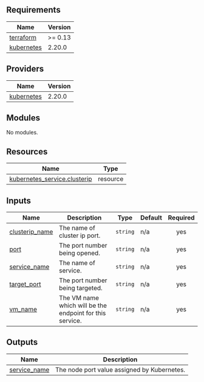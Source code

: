 <!-- BEGIN_TF_DOCS -->
## Requirements

| Name | Version |
|------|---------|
| <a name="requirement_terraform"></a> [terraform](#requirement\_terraform) | >= 0.13 |
| <a name="requirement_kubernetes"></a> [kubernetes](#requirement\_kubernetes) | 2.20.0 |

## Providers

| Name | Version |
|------|---------|
| <a name="provider_kubernetes"></a> [kubernetes](#provider\_kubernetes) | 2.20.0 |

## Modules

No modules.

## Resources

| Name | Type |
|------|------|
| [kubernetes_service.clusterip](https://registry.terraform.io/providers/hashicorp/kubernetes/2.20.0/docs/resources/service) | resource |

## Inputs

| Name | Description | Type | Default | Required |
|------|-------------|------|---------|:--------:|
| <a name="input_clusterip_name"></a> [clusterip\_name](#input\_clusterip\_name) | The name of cluster ip port. | `string` | n/a | yes |
| <a name="input_port"></a> [port](#input\_port) | The port number being opened. | `string` | n/a | yes |
| <a name="input_service_name"></a> [service\_name](#input\_service\_name) | The name of service. | `string` | n/a | yes |
| <a name="input_target_port"></a> [target\_port](#input\_target\_port) | The port number being targeted. | `string` | n/a | yes |
| <a name="input_vm_name"></a> [vm\_name](#input\_vm\_name) | The VM name which will be the endpoint for this service. | `string` | n/a | yes |

## Outputs

| Name | Description |
|------|-------------|
| <a name="output_service_name"></a> [service\_name](#output\_service\_name) | The node port value assigned by Kubernetes. |
<!-- END_TF_DOCS -->
